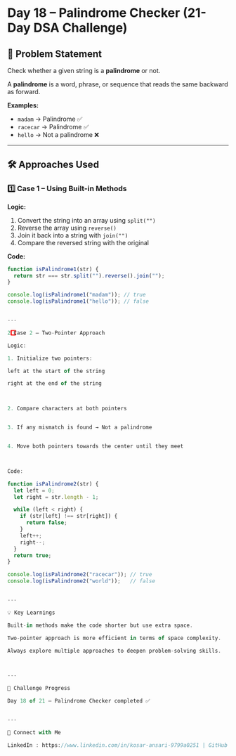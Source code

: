 # Day 18 – Palindrome Checker (21-Day DSA Challenge)

## 📌 Problem Statement
Check whether a given string is a **palindrome** or not.

A **palindrome** is a word, phrase, or sequence that reads the same backward as forward.

**Examples:**
- `madam` → Palindrome ✅
- `racecar` → Palindrome ✅
- `hello` → Not a palindrome ❌

---

## 🛠️ Approaches Used

### **1️⃣ Case 1 – Using Built-in Methods**
**Logic:**
1. Convert the string into an array using `split("")`
2. Reverse the array using `reverse()`
3. Join it back into a string with `join("")`
4. Compare the reversed string with the original

**Code:**
```javascript
function isPalindrome1(str) {
  return str === str.split("").reverse().join("");
}

console.log(isPalindrome1("madam")); // true
console.log(isPalindrome1("hello")); // false


---

2️⃣ Case 2 – Two-Pointer Approach

Logic:

1. Initialize two pointers:

left at the start of the string

right at the end of the string



2. Compare characters at both pointers


3. If any mismatch is found → Not a palindrome


4. Move both pointers towards the center until they meet



Code:

function isPalindrome2(str) {
  let left = 0;
  let right = str.length - 1;

  while (left < right) {
    if (str[left] !== str[right]) {
      return false;
    }
    left++;
    right--;
  }
  return true;
}

console.log(isPalindrome2("racecar")); // true
console.log(isPalindrome2("world"));   // false


---

💡 Key Learnings

Built-in methods make the code shorter but use extra space.

Two-pointer approach is more efficient in terms of space complexity.

Always explore multiple approaches to deepen problem-solving skills.



---

📅 Challenge Progress

Day 18 of 21 – Palindrome Checker completed ✅


---

🔗 Connect with Me

LinkedIn : https://www.linkedin.com/in/kosar-ansari-9799a0251 | GitHub : KosarAnsari https://share.google/xI1VeO6CIdR3yxbQe
